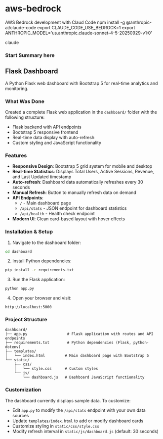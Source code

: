 # aws-bedrock
AWS Bedrock development with Claud Code
npm install -g @anthropic-ai/claude-code
export CLAUDE_CODE_USE_BEDROCK=1
export ANTHROPIC_MODEL='us.anthropic.claude-sonnet-4-5-20250929-v1:0'

claude

### Start Summary here

## Flask Dashboard

A Python Flask web dashboard with Bootstrap 5 for real-time analytics and monitoring.

### What Was Done

Created a complete Flask web application in the `dashboard/` folder with the following structure:
- Flask backend with API endpoints
- Bootstrap 5 responsive frontend
- Real-time data display with auto-refresh
- Custom styling and JavaScript functionality

### Features

- **Responsive Design**: Bootstrap 5 grid system for mobile and desktop
- **Real-time Statistics**: Displays Total Users, Active Sessions, Revenue, and Last Updated timestamp
- **Auto-refresh**: Dashboard data automatically refreshes every 30 seconds
- **Manual Refresh**: Button to manually refresh data on demand
- **API Endpoints**:
  - `/` - Main dashboard page
  - `/api/stats` - JSON endpoint for dashboard statistics
  - `/api/health` - Health check endpoint
- **Modern UI**: Clean card-based layout with hover effects

### Installation & Setup

1. Navigate to the dashboard folder:
```bash
cd dashboard
```

2. Install Python dependencies:
```bash
pip install -r requirements.txt
```

3. Run the Flask application:
```bash
python app.py
```

4. Open your browser and visit:
```
http://localhost:5000
```

### Project Structure

```
dashboard/
├── app.py                  # Flask application with routes and API endpoints
├── requirements.txt        # Python dependencies (Flask, python-dotenv)
├── templates/
│   └── index.html         # Main dashboard page with Bootstrap 5
└── static/
    ├── css/
    │   └── style.css      # Custom styles
    └── js/
        └── dashboard.js   # Dashboard JavaScript functionality
```

### Customization

The dashboard currently displays sample data. To customize:
- Edit `app.py` to modify the `/api/stats` endpoint with your own data sources
- Update `templates/index.html` to add or modify dashboard cards
- Customize styling in `static/css/style.css`
- Modify refresh interval in `static/js/dashboard.js` (default: 30 seconds)